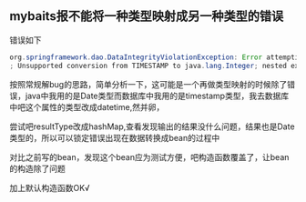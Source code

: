 ## mybaits报不能将一种类型映射成另一种类型的错误

错误如下

```java
org.springframework.dao.DataIntegrityViolationException: Error attempting to get column 'update_time' from result set.  Cause: java.sql.SQLDataException: Unsupported conversion from TIMESTAMP to java.lang.Integer
; Unsupported conversion from TIMESTAMP to java.lang.Integer; nested exception is java.sql.SQLDataException: Unsupported conversion from TIMESTAMP to java.lang.Integer

```

按照常规解bug的思路，简单分析一下，这可能是一个再做类型映射的时候除了错误，java中我用的是Date类型而数据库中我用的是timestamp类型，我去数据库中吧这个属性的类型改成datetime,然并卵，

尝试吧resultType改成hashMap,查看发现输出的结果没什么问题，结果也是Date类型的，所以可以锁定错误出现在数据转换成bean的过程中

对比之前写的bean，发现这个bean应为测试方便，吧构造函数覆盖了，让bean的构造除了问题

加上默认构造函数OK√